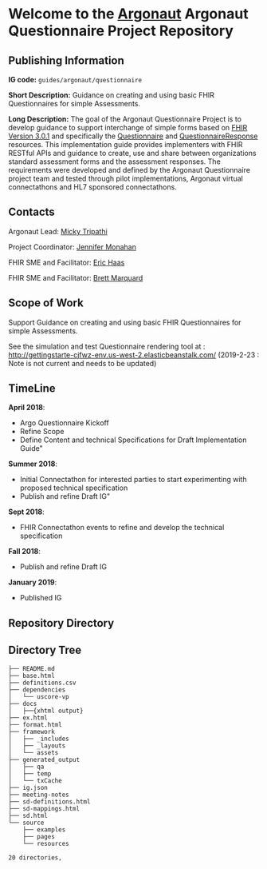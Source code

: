 # Welcome to the [Argonaut](http://argonautwiki.hl7.org/index.php?title=Main_Page) Argonaut Questionnaire Project Repository


## Publishing Information

**IG code:** `guides/argonaut/questionnaire`
<!--Proposed IG realm and code
What is the realm code (2-character country code or 'uv') and IG code to use for the path when the IG is published under http://hl7.org/fhir? E.g. us/ccda -->

**Short Description:** Guidance on creating and using basic FHIR Questionnaires for simple Assessments.
<!--1-2 sentences describing the purpose/scope of the IG for inclusion in the registry- this is the sentence that will be used here: http://www.fhir.org/guides/registry. This must describe the IG from the perspective of an implementer scanning a registry -->

**Long Description:** The goal of the Argonaut Questionnaire Project is to develop guidance to support interchange of simple forms based on [FHIR Version 3.0.1](http://hl7.org/fhir/STU3/) and specifically the [Questionnaire](http://hl7.org/fhir/STU3/questionnaire.html) and [QuestionnaireResponse](http://hl7.org/fhir/STU3/questionnaireresponse.html) resources.  This implementation guide provides implementers with FHIR RESTful APIs and guidance to create, use and share between organizations standard assessment forms and the assessment responses.  The requirements were developed and defined by the Argonaut Questionnaire project team and tested through pilot implementations, Argonaut virtual connectathons and HL7 sponsored connectathons.
<!-- 1(-2) paragraphs describing the purpose/scope of the IG in more detail for inclusion in the version history - this is content that will be used in your IG's equivalent of this: http://www.hl7.org/fhir/us/core/history.cfml. Again, this must describe the IG from the perspective of an implementer scanning a registry, it should not talk about the project and should NOT be copied from the PSS.  -->

## Contacts

Argonaut Lead: [Micky Tripathi](mtripathi@maehc.org)

Project Coordinator: [Jennifer Monahan](jmonahan@maehc.org)

FHIR SME and Facilitator: [Eric Haas](ehaas@healthedatainc.com)

FHIR SME and Facilitator: [Brett Marquard](brett@waveoneassociates.com)


## Scope of Work

Support Guidance on creating and using basic FHIR Questionnaires for simple Assessments.

See the simulation and test Questionnaire rendering tool at : http://gettingstarte-cjfwz-env.us-west-2.elasticbeanstalk.com/
    (2019-2-23 : Note is not current and needs to be updated)

## TimeLine

**April 2018**:

  - Argo Questionnaire Kickoff
  - Refine Scope
  - Define Content and technical Specifications for Draft Implementation Guide"
  
**Summer 2018**:

- Initial Connectathon for interested parties to start experimenting with proposed technical specification
- Publish and refine Draft IG"

**Sept 2018**:

- FHIR Connectathon events to refine and develop the technical specification

**Fall 2018**:

- Publish and refine Draft IG

**January 2019**:

- Published IG

## Repository Directory

## Directory Tree

~~~
├── README.md
├── base.html
├── definitions.csv
├── dependencies
│   └── uscore-vp
├── docs
│   ├──{xhtml output}
├── ex.html
├── format.html
├── framework
│   ├── _includes
│   ├── _layouts
│   └── assets
├── generated_output
│   ├── qa
│   ├── temp
│   └── txCache
├── ig.json
├── meeting-notes
├── sd-definitions.html
├── sd-mappings.html
├── sd.html
└── source
    ├── examples
    ├── pages
    └── resources

20 directories,
~~~
